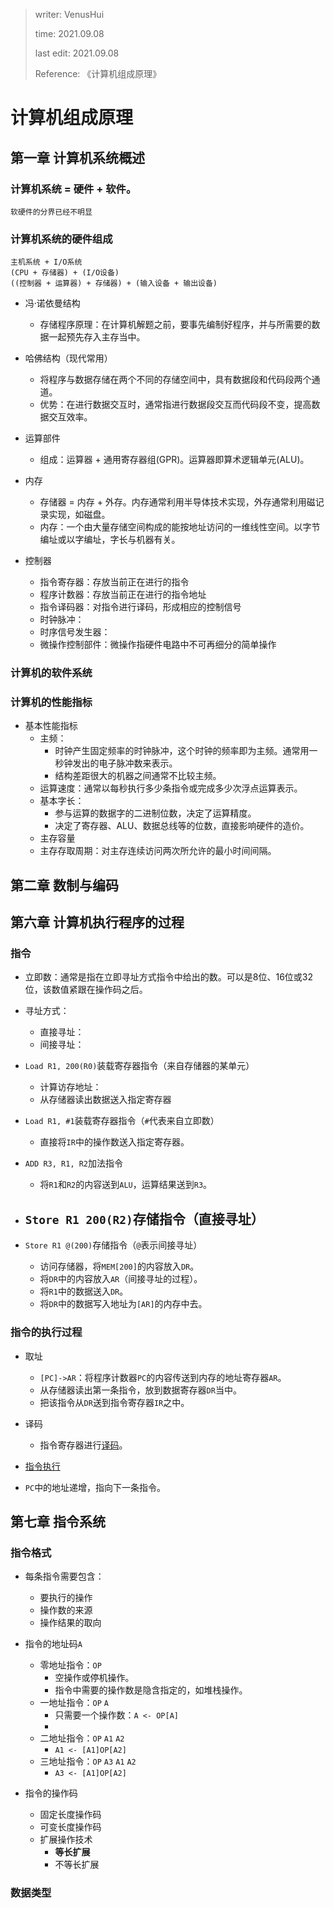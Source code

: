> writer: VenusHui
> 
> time: 2021.09.08
> 
> last edit: 2021.09.08
>
> Reference: 《计算机组成原理》

# 计算机组成原理

## 第一章 计算机系统概述

### 计算机系统 = 硬件 + 软件。
    软硬件的分界已经不明显

### 计算机系统的硬件组成
    主机系统 + I/O系统
    (CPU + 存储器) + (I/O设备)
    ((控制器 + 运算器) + 存储器) + (输入设备 + 输出设备)
- 冯·诺依曼结构
  - 存储程序原理：在计算机解题之前，要事先编制好程序，并与所需要的数据一起预先存入主存当中。

- 哈佛结构（现代常用）
  - 将程序与数据存储在两个不同的存储空间中，具有数据段和代码段两个通道。
  - 优势：在进行数据交互时，通常指进行数据段交互而代码段不变，提高数据交互效率。

- 运算部件
  - 组成：运算器 + 通用寄存器组(GPR)。运算器即算术逻辑单元(ALU)。

- 内存
  - 存储器 = 内存 + 外存。内存通常利用半导体技术实现，外存通常利用磁记录实现，如磁盘。
  - 内存：一个由大量存储空间构成的能按地址访问的一维线性空间。以字节编址或以字编址，字长与机器有关。

- 控制器
  - 指令寄存器：存放当前正在进行的指令
  - 程序计数器：存放当前正在进行的指令地址
  - 指令译码器：对指令进行译码，形成相应的控制信号
  - 时钟脉冲：
  - 时序信号发生器：
  - 微操作控制部件：微操作指硬件电路中不可再细分的简单操作

### 计算机的软件系统

### 计算机的性能指标
- 基本性能指标
  - 主频：
    - 时钟产生固定频率的时钟脉冲，这个时钟的频率即为主频。通常用一秒钟发出的电子脉冲数来表示。
    - 结构差距很大的机器之间通常不比较主频。
  - 运算速度：通常以每秒执行多少条指令或完成多少次浮点运算表示。
  - 基本字长：
    - 参与运算的数据字的二进制位数，决定了运算精度。
    - 决定了寄存器、ALU、数据总线等的位数，直接影响硬件的造价。
  - 主存容量
  - 主存存取周期：对主存连续访问两次所允许的最小时间间隔。

## 第二章 数制与编码

## 第六章 计算机执行程序的过程

### 指令
- 立即数：通常是指在立即寻址方式指令中给出的数。可以是8位、16位或32位，该数值紧跟在操作码之后。
- 寻址方式：
  - 直接寻址：
  - 间接寻址：

- `Load R1, 200(R0)`装载寄存器指令（来自存储器的某单元）
  - 计算访存地址：
  - 从存储器读出数据送入指定寄存器

- `Load R1, #1`装载寄存器指令（`#`代表来自立即数）
  - 直接将`IR`中的操作数送入指定寄存器。

- `ADD R3, R1, R2`加法指令
  - 将`R1`和`R2`的内容送到`ALU`，运算结果送到`R3`。

- `Store R1 200(R2)`存储指令（直接寻址）
  - 

- `Store R1 @(200)`存储指令（`@`表示间接寻址）
  - 访问存储器，将`MEM[200]`的内容放入`DR`。
  - 将`DR`中的内容放入`AR`（间接寻址的过程）。
  - 将`R1`中的数据送入`DR`。
  - 将`DR`中的数据写入地址为`[AR]`的内存中去。

### 指令的执行过程
- 取址
  - `[PC]->AR`：将程序计数器`PC`的内容传送到内存的地址寄存器`AR`。
  - 从存储器读出第一条指令，放到数据寄存器`DR`当中。
  - 把该指令从`DR`送到指令寄存器`IR`之中。

- 译码
  - 指令寄存器进行[译码]()。

- [指令执行](#指令)

- `PC`中的地址递增，指向下一条指令。

## 第七章 指令系统

### 指令格式
- 每条指令需要包含：
  - 要执行的操作
  - 操作数的来源
  - 操作结果的取向

- 指令的地址码`A`
  - 零地址指令：`OP`
    - 空操作或停机操作。
    - 指令中需要的操作数是隐含指定的，如堆栈操作。
  - 一地址指令：`OP` `A`
    - 只需要一个操作数：`A <- OP[A]`
    - 
  - 二地址指令：`OP` `A1` `A2`
    - `A1 <- [A1]OP[A2]`
  - 三地址指令：`OP` `A3` `A1` `A2`
    - `A3 <- [A1]OP[A2]`

- 指令的操作码
  - 固定长度操作码
  - 可变长度操作码
  - 扩展操作技术
    - **等长扩展**
    - 不等长扩展

### 数据类型